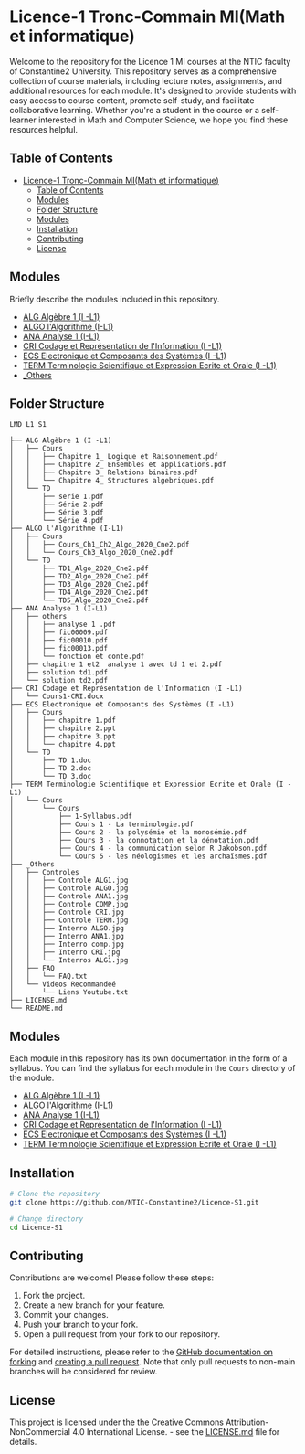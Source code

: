 # Licence-1 Tronc-Commain MI(Math et informatique)

Welcome to the repository for the Licence 1 MI courses at the NTIC faculty of Constantine2 University. This repository serves as a comprehensive collection of course materials, including lecture notes, assignments, and additional resources for each module. It's designed to provide students with easy access to course content, promote self-study, and facilitate collaborative learning. Whether you're a student in the course or a self-learner interested in Math and Computer Science, we hope you find these resources helpful.

## Table of Contents

- [Licence-1 Tronc-Commain MI(Math et informatique)](#licence-1-tronc-commain-mimath-et-informatique)
  - [Table of Contents](#table-of-contents)
  - [Modules](#modules)
  - [Folder Structure](#folder-structure)
  - [Modules](#modules-1)
  - [Installation](#installation)
  - [Contributing](#contributing)
  - [License](#license)

## Modules

Briefly describe the modules included in this repository.

- [ALG Algèbre 1 (I -L1)](./ALG%20Algèbre%201%20(I%20-L1))
- [ALGO l'Algorithme (I-L1)](./ALGO%20l'Algorithme%20(I-L1))
- [ANA Analyse 1 (I-L1)](./ANA%20Analyse%201%20(I-L1))
- [CRI Codage et Représentation de l'Information (I -L1)](./CRI%20Codage%20et%20Représentation%20de%20l'Information%20(I%20-L1))
- [ECS Electronique et Composants des Systèmes (I -L1)](./ECS%20Electronique%20et%20Composants%20des%20Systèmes%20(I%20-L1))
- [TERM Terminologie Scientifique et Expression Ecrite et Orale (I -L1)](./TERM%20Terminologie%20Scientifique%20et%20Expression%20Ecrite%20et%20Orale%20(I%20-L1))
- [_Others](./_Others)

## Folder Structure

```
LMD L1 S1

├── ALG Algèbre 1 (I -L1)
│   ├── Cours
│   │   ├── Chapitre 1_ Logique et Raisonnement.pdf
│   │   ├── Chapitre 2_ Ensembles et applications.pdf
│   │   ├── Chapitre 3_ Relations binaires.pdf
│   │   └── Chapitre 4_ Structures algebriques.pdf
│   └── TD
│       ├── serie 1.pdf
│       ├── Série 2.pdf
│       ├── Série 3.pdf
│       └── Série 4.pdf
├── ALGO l'Algorithme (I-L1)
│   ├── Cours
│   │   ├── Cours_Ch1_Ch2_Algo_2020_Cne2.pdf
│   │   └── Cours_Ch3_Algo_2020_Cne2.pdf
│   └── TD
│       ├── TD1_Algo_2020_Cne2.pdf
│       ├── TD2_Algo_2020_Cne2.pdf
│       ├── TD3_Algo_2020_Cne2.pdf
│       ├── TD4_Algo_2020_Cne2.pdf
│       └── TD5_Algo_2020_Cne2.pdf
├── ANA Analyse 1 (I-L1)
│   ├── others
│   │   ├── analyse 1 .pdf
│   │   ├── fic00009.pdf
│   │   ├── fic00010.pdf
│   │   ├── fic00013.pdf
│   │   └── fonction et conte.pdf
│   ├── chapitre 1 et2  analyse 1 avec td 1 et 2.pdf
│   ├── solution td1.pdf
│   └── solution td2.pdf
├── CRI Codage et Représentation de l'Information (I -L1)
│   └── Cours1-CRI.docx
├── ECS Electronique et Composants des Systèmes (I -L1)
│   ├── Cours
│   │   ├── chapitre 1.pdf
│   │   ├── chapitre 2.ppt
│   │   ├── chapitre 3.ppt
│   │   └── chapitre 4.ppt
│   └── TD
│       ├── TD 1.doc
│       ├── TD 2.doc
│       └── TD 3.doc
├── TERM Terminologie Scientifique et Expression Ecrite et Orale (I -L1)
│   └── Cours
│       └── Cours
│           ├── 1-Syllabus.pdf
│           ├── Cours 1 - La terminologie.pdf
│           ├── Cours 2 - la polysémie et la monosémie.pdf
│           ├── Cours 3 - la connotation et la dénotation.pdf
│           ├── Cours 4 - la communication selon R Jakobson.pdf
│           └── Cours 5 - les néologismes et les archaïsmes.pdf
├── _Others
│   ├── Controles
│   │   ├── Controle ALG1.jpg
│   │   ├── Controle ALGO.jpg
│   │   ├── Controle ANA1.jpg
│   │   ├── Controle COMP.jpg
│   │   ├── Controle CRI.jpg
│   │   ├── Controle TERM.jpg
│   │   ├── Interro ALGO.jpg
│   │   ├── Interro ANA1.jpg
│   │   ├── Interro comp.jpg
│   │   ├── Interro CRI.jpg
│   │   └── Interros ALG1.jpg
│   ├── FAQ
│   │   └── FAQ.txt
│   └── Videos Recommandeé
│       └── Liens Youtube.txt
├── LICENSE.md
└── README.md
```

## Modules

Each module in this repository has its own documentation in the form of a syllabus. You can find the syllabus for each module in the `Cours` directory of the module.

- [ALG Algèbre 1 (I -L1)](./ALG%20Algèbre%201%20(I%20-L1)/Cours/1-Syllabus.pdf)
- [ALGO l'Algorithme (I-L1)](./ALGO%20l'Algorithme%20(I-L1)/Cours/1-Syllabus.pdf)
- [ANA Analyse 1 (I-L1)](./ANA%20Analyse%201%20(I-L1)/Cours/1-Syllabus.pdf)
- [CRI Codage et Représentation de l'Information (I -L1)](./CRI%20Codage%20et%20Représentation%20de%20l'Information%20(I%20-L1)/Cours/1-Syllabus.pdf)
- [ECS Electronique et Composants des Systèmes (I -L1)](./ECS%20Electronique%20et%20Composants%20des%20Systèmes%20(I%20-L1)/Cours/1-Syllabus.pdf)
- [TERM Terminologie Scientifique et Expression Ecrite et Orale (I -L1)](./TERM%20Terminologie%20Scientifique%20et%20Expression%20Ecrite%20et%20Orale%20(I%20-L1)/Cours/1-Syllabus.pdf)

## Installation

```bash
# Clone the repository
git clone https://github.com/NTIC-Constantine2/Licence-S1.git

# Change directory
cd Licence-S1
```

## Contributing

Contributions are welcome! Please follow these steps:

1. Fork the project.
2. Create a new branch for your feature.
3. Commit your changes.
4. Push your branch to your fork.
5. Open a pull request from your fork to our repository.

For detailed instructions, please refer to the [GitHub documentation on forking](https://docs.github.com/en/github/getting-started-with-github/fork-a-repo) and [creating a pull request](https://docs.github.com/en/github/collaborating-with-issues-and-pull-requests/creating-a-pull-request-from-a-fork). Note that only pull requests to non-main branches will be considered for review.

## License

This project is licensed under the the Creative Commons Attribution-NonCommercial 4.0 International License. - see the [LICENSE.md](LICENSE.md) file for details.

